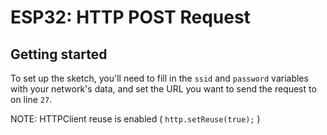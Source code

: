 # ESP32: HTTP POST Request

## Getting started
To set up the sketch, you'll need to fill in the `ssid` and `password` variables with your network's data, and set the URL you want to send the request to on line `27`.

NOTE: HTTPClient reuse is enabled ( `http.setReuse(true);` )